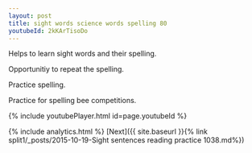 ```yaml
---
layout: post
title: sight words science words spelling 80
youtubeId: 2kKArTisoDo
---
```

 
 
Helps to learn sight words and their spelling.

Opportunitiy to repeat the spelling. 

Practice spelling. 
 
Practice for spelling bee competitions. 
 
{% include youtubePlayer.html id=page.youtubeId %}
 
 
{% include analytics.html %} 
[Next]({{ site.baseurl }}{% link  split1/_posts/2015-10-19-Sight sentences reading practice 1038.md%})
 
